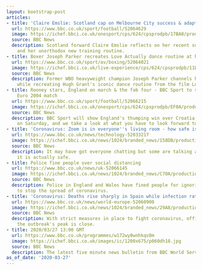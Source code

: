 ```yaml
---
layout: bootstrap-post
articles:
- title: 'Claire Emslie: Scotland cap on Melbourne City success & adapting at home'
  url: https://www.bbc.co.uk/sport/football/52064629
  image: https://ichef.bbci.co.uk/onesport/cps/624/cpsprodpb/17BA0/production/_111448179_gettyimages-1201959781.jpg
  source: BBC News
  description: Scotland forward Claire Emslie reflects on her recent success in Australia
    and her unorthodox new training routine.
- title: Boxer Joseph Parker recreates Love Actually dance routine at home
  url: https://www.bbc.co.uk/sport/av/boxing/52064021
  image: https://ichef.bbci.co.uk/live-experience/cps/624/cpsprodpb/11D04/production/_111446927_p087w0tq.jpg
  source: BBC News
  description: Former WBO heavyweight champion Joseph Parker channels his inner dancer
    while recreating Hugh Grant's iconic dance routine from the film Love Actually.
- title: Rooney stars, England on march & the fab four - BBC Sport to show classic
    Euro 2004 match
  url: https://www.bbc.co.uk/sport/football/52066215
  image: https://ichef.bbci.co.uk/onesport/cps/624/cpsprodpb/EF0A/production/_111449116_52066215.jpg
  source: BBC News
  description: BBC Sport will show England's thumping win over Croatia at Euro 2004
    on Saturday, and we take a look at what you have to look forward to
- title: 'Coronavirus: Zoom is in everyone''s living room - how safe is it?'
  url: https://www.bbc.co.uk/news/technology-52033217
  image: https://ichef.bbci.co.uk/news/1024/branded_news/158DB/production/_111438288_zoommeeting.jpg
  source: BBC News
  description: It may have got everyone chatting but some are talking about whether
    it is actually safe.
- title: Police fine people over social distancing
  url: https://www.bbc.co.uk/news/uk-52066145
  image: https://ichef.bbci.co.uk/news/1024/branded_news/C70A/production/_111445905_gettyimages-457199878.jpg
  source: BBC News
  description: Police in England and Wales have fined people for ignoring guidance
    to stop the spread of coronavirus.
- title: 'Coronavirus: Deaths rise sharply in Spain while infection rate stabilises'
  url: https://www.bbc.co.uk/news/world-europe-52060900
  image: https://ichef.bbci.co.uk/news/1024/branded_news/29A8/production/_111446601_0d0f7607-4fd2-4079-9b1c-d78a175c6355.jpg
  source: BBC News
  description: With strict measures in place to fight coronavirus, officials believe
    the outbreak's peak is close.
- title: 2020/03/27 13:00 GMT
  url: https://www.bbc.co.uk/programmes/w172wy0wnhkqv8m
  image: https://ichef.bbci.co.uk/images/ic/1200x675/p060dh18.jpg
  source: BBC News
  description: The latest five minute news bulletin from BBC World Service.
as_of_date: '2020-03-27'
---
```


